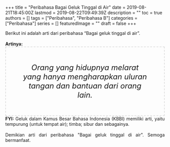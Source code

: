 +++
title = "Peribahasa Bagai Geluk Tinggal di Air"
date = 2019-08-21T18:45:00Z
lastmod = 2019-08-22T09:49:39Z
description = ""
toc = true
authors = []
tags = ["Peribahasa", "Peribahasa B"]
categories = ["Peribahasa"]
series = []
featuredImage = ""
draft = false
+++

<div dir="ltr" style="text-align: left;" trbidi="on"><div style="text-align: justify;">Berikut ini adalah arti dari peribahasa “Bagai geluk tinggal di air”.</div><br /><div style="text-align: justify;"><b>Artinya:</b></div><div style="border: 2px dashed #ddd; font-size: 24px; height: auto; margin: 0 auto; padding: 50px; text-align: center; width: auto;"><i>Orang yang hidupnya melarat yang hanya mengharapkan uluran tangan dan bantuan dari orang lain.</i></div><div style="text-align: justify;"><b>FYI:</b> Geluk dalam Kamus Besar Bahasa Indonesia (KBBI) memiliki arti, yaitu tempurung (untuk tempat air); timba; sibur dan sebagainya.<br /><br /></div><div style="text-align: justify;">Demikian arti dari peribahasa "Bagai geluk tinggal di air". Semoga bermanfaat.</div></div>
